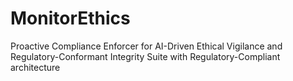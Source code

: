 # MonitorEthics
Proactive Compliance Enforcer for AI-Driven Ethical Vigilance and Regulatory-Conformant Integrity Suite with Regulatory-Compliant architecture
